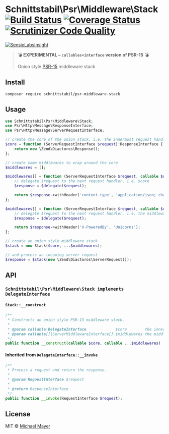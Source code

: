# Schnittstabil\Psr\Middleware\Stack [![Build Status](https://travis-ci.org/schnittstabil/psr-middleware-stack.svg?branch=master)](https://travis-ci.org/schnittstabil/psr-middleware-stack) [![Coverage Status](https://coveralls.io/repos/schnittstabil/psr-middleware-stack/badge.svg?branch=master&service=github)](https://coveralls.io/github/schnittstabil/psr-middleware-stack?branch=master) [![Scrutinizer Code Quality](https://scrutinizer-ci.com/g/schnittstabil/psr-middleware-stack/badges/quality-score.png?b=master)](https://scrutinizer-ci.com/g/schnittstabil/psr-middleware-stack/?branch=master)

[![SensioLabsInsight](https://insight.sensiolabs.com/projects/c2924db1-4e19-49ec-8542-179fdceba998/big.png)](https://insight.sensiolabs.com/projects/c2924db1-4e19-49ec-8542-179fdceba998)

> :bomb: **EXPERIMENTAL – `callables+interface` version of PSR-15** :bomb:
>
> Onion style [PSR-15](https://github.com/middlewares/awesome-psr15-middlewares) middleware stack


## Install

```
composer require schnittstabil/psr-middleware-stack
```


## Usage

```php
use Schnittstabil\Psr\Middleware\Stack;
use Psr\Http\Message\ResponseInterface;
use Psr\Http\Message\ServerRequestInterface;

// create the core of the onion stack, i.e. the innermost request handler
$core = function (ServerRequestInterface $request):ResponseInterface {
    return new \Zend\Diactoros\Response();
};

// create some middlewares to wrap around the core
$middlewares = [];

$middlewares[] = function (ServerRequestInterface $request, callable $delegate):ResponseInterface {
    // delegate $request to the next request handler, i.e. $core
    $response = $delegate($request);

    return $response->withHeader('content-type', 'application/json; charset=utf-8');
};

$middlewares[] = function (ServerRequestInterface $request, callable $delegate):ResponseInterface {
    // delegate $request to the next request handler, i.e. the middleware right above
    $response = $delegate($request);

    return $response->withHeader('X-PoweredBy', 'Unicorns');
};

// create an onion style middleware stack
$stack = new Stack($core, ...$middlewares);

// and process an incoming server request
$response = $stack(new \Zend\Diactoros\ServerRequest());
```


## API

### `Schnittstabil\Psr\Middleware\Stack implements DelegateInterface`

#### `Stack::__construct`

```php
/**
 * Constructs an onion style PSR-15 middleware stack.
 *
 * @param callable|DelegateInterface             $core        the innermost delegate
 * @param callable[]|ServerMiddlewareInterface[] $middlewares the middlewares to wrap around the core
 */
public function __construct(callable $core, callable ...$middlewares)
```

#### Inherited from `DelegateInterface::__invoke`

```php
/**
 * Process a request and return the response.
 *
 * @param RequestInterface $request
 *
 * @return ResponseInterface
 */
public function __invoke(RequestInterface $request);
```


## License

MIT © [Michael Mayer](http://schnittstabil.de)
